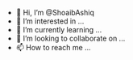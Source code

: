- 👋 Hi, I’m @ShoaibAshiq
- 👀 I’m interested in ...
- 🌱 I’m currently learning ...
- 💞️ I’m looking to collaborate on ...
- 📫 How to reach me ...

<!---
ShoaibAshiq/ShoaibAshiq is a ✨ special ✨ repository because its `README.md` (this file) appears on your GitHub profile.
You can click the Preview link to take a look at your changes.
--->
